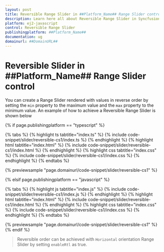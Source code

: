 ```yaml
---
layout: post
title: Reversible Range Slider in ##Platform_Name## Range Slider control | Syncfusion
description: Learn here all about Reversible Range Slider in Syncfusion ##Platform_Name## Range Slider control of Syncfusion Essential JS 2 and more.
platform: ej2-javascript
control: Reversible Range Slider 
publishingplatform: ##Platform_Name##
documentation: ug
domainurl: ##DomainURL##
---
```


# Reversible Slider in ##Platform_Name## Range Slider control

You can create a Range Slider rendered with values in reverse order by setting the `min` property to the maximum value and the `max` property to the minimum value. An example of how to achieve a Reversible Range Slider is shown below

{% if page.publishingplatform == "typescript" %}

 {% tabs %}
{% highlight ts tabtitle="index.ts" %}
{% include code-snippet/slider/reversible-cs1/index.ts %}
{% endhighlight %}
{% highlight html tabtitle="index.html" %}
{% include code-snippet/slider/reversible-cs1/index.html %}
{% endhighlight %}
{% highlight css tabtitle="index.css" %}
{% include code-snippet/slider/reversible-cs1/index.css %}
{% endhighlight %}
{% endtabs %}
        
{% previewsample "page.domainurl/code-snippet/slider/reversible-cs1" %}

{% elsif page.publishingplatform == "javascript" %}

{% tabs %}
{% highlight js tabtitle="index.js" %}
{% include code-snippet/slider/reversible-cs1/index.js %}
{% endhighlight %}
{% highlight html tabtitle="index.html" %}
{% include code-snippet/slider/reversible-cs1/index.html %}
{% endhighlight %}
{% highlight css tabtitle="index.css" %}
{% include code-snippet/slider/reversible-cs1/index.css %}
{% endhighlight %}
{% endtabs %}

{% previewsample "page.domainurl/code-snippet/slider/reversible-cs1" %}
{% endif %}

> Reversible order can be achieved with `Horizontal` orientation Range Slider by setting `enableRtl` as true.
